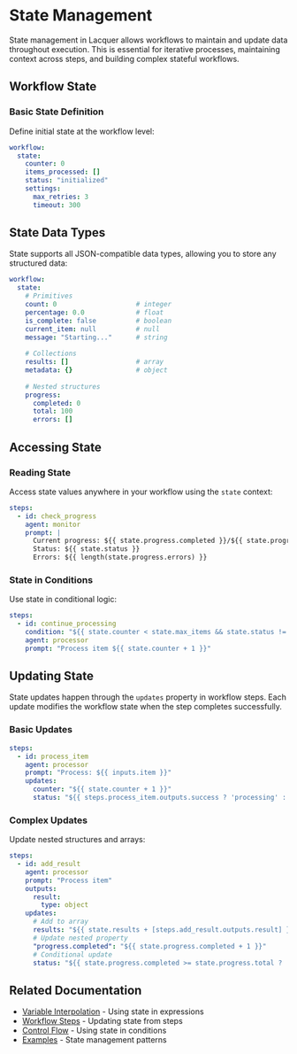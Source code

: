 # State Management

State management in Lacquer allows workflows to maintain and update data throughout execution. This is essential for iterative processes, maintaining context across steps, and building complex stateful workflows.

## Workflow State

### Basic State Definition

Define initial state at the workflow level:

```yaml
workflow:
  state:
    counter: 0
    items_processed: []
    status: "initialized"
    settings:
      max_retries: 3
      timeout: 300
```

## State Data Types

State supports all JSON-compatible data types, allowing you to store any structured data:

```yaml
workflow:
  state:
    # Primitives
    count: 0                    # integer
    percentage: 0.0             # float
    is_complete: false          # boolean
    current_item: null          # null
    message: "Starting..."      # string
    
    # Collections
    results: []                 # array
    metadata: {}                # object
    
    # Nested structures
    progress:
      completed: 0
      total: 100
      errors: []
```

## Accessing State

### Reading State

Access state values anywhere in your workflow using the `state` context:

```yaml
steps:
  - id: check_progress
    agent: monitor
    prompt: |
      Current progress: ${{ state.progress.completed }}/${{ state.progress.total }}
      Status: ${{ state.status }}
      Errors: ${{ length(state.progress.errors) }}
```

### State in Conditions

Use state in conditional logic:

```yaml
steps:
  - id: continue_processing
    condition: "${{ state.counter < state.max_items && state.status != 'error' }}"
    agent: processor
    prompt: "Process item ${{ state.counter + 1 }}"
```

## Updating State

State updates happen through the `updates` property in workflow steps. Each update modifies the workflow state when the step completes successfully.

### Basic Updates

```yaml
steps:
  - id: process_item
    agent: processor
    prompt: "Process: ${{ inputs.item }}"
    updates:
      counter: "${{ state.counter + 1 }}"
      status: "${{ steps.process_item.outputs.success ? 'processing' : 'error' }}"
```

### Complex Updates

Update nested structures and arrays:

```yaml
steps:
  - id: add_result
    agent: processor
    prompt: "Process item"
    outputs:
      result:
        type: object
    updates:
      # Add to array
      results: "${{ state.results + [steps.add_result.outputs.result] }}"
      # Update nested property
      "progress.completed": "${{ state.progress.completed + 1 }}"
      # Conditional update
      status: "${{ state.progress.completed >= state.progress.total ? 'complete' : 'processing' }}"
```

## Related Documentation

- [Variable Interpolation](variables.md) - Using state in expressions
- [Workflow Steps](workflow-steps.md) - Updating state from steps
- [Control Flow](control-flow.md) - Using state in conditions
- [Examples](examples/) - State management patterns